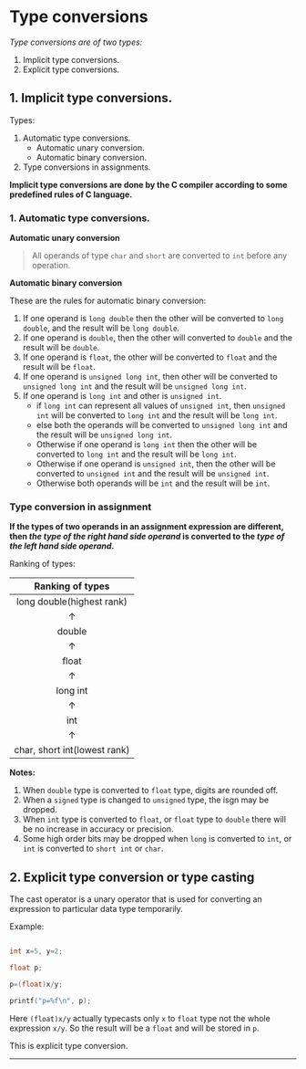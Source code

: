 # Type conversions

_Type conversions are of two types:_

1. Implicit type conversions.
2. Explicit type conversions.


## 1. Implicit type conversions.

Types:

1. Automatic type conversions.
	* Automatic unary conversion.
	* Automatic binary conversion.
2. Type conversions in assignments.


**Implicit type conversions are done by the C compiler according to some predefined rules of C language.**


### 1. Automatic type conversions.

**Automatic unary conversion**

> All operands of type `char` and `short` are converted to `int` before any operation.


**Automatic binary conversion**

These are the rules for automatic binary conversion:

1. If one operand is `long double` then the other will be converted to `long double`, and the result will be `long double`.
2. If one operand is `double`, then the other will converted to `double` and the result will be `double`.
3. If one operand is `float`, the other will be converted to `float` and the result will be `float`.
4. If one operand is `unsigned long int`, then other will be converted to `unsigned long int` and the result will be `unsigned long int`.
5. If one operand is `long int` and other is `unsigned int`.
	* if `long int` can represent all values of `unsigned int`, then `unsigned int` will be converted to `long int` and the result will be `long int`.
	* else both the operands will be converted to `unsigned long int` and the result will be `unsigned long int`.
	* Otherwise if one operand is `long int` then the other will be converted to `long int` and the result will be `long int`.
	* Otherwise if one operand is `unsigned int`, then the other will be converted to `unsigned int` and the result will be `unsigned int`.
	* Otherwise both operands will be `int` and the result will be `int`.

### Type conversion in assignment

**If the types of two operands in an assignment expression are different, then _the type of the right hand side operand_ is converted to the _type of the left hand side operand_.**


Ranking of types:


|Ranking of types|
|:--------------:|
|long double(highest rank)|
|$\uparrow$|
|double|
|$\uparrow$|
|float|
|$\uparrow$|
|long int|
|$\uparrow$|
|int|
|$\uparrow$|
|char, short int(lowest rank)|


**Notes:**

1. When `double` type is converted to `float` type, digits are rounded off.
2. When a `signed` type is changed to `unsigned` type, the isgn may be dropped.
3. When `int` type is converted to `float`, or `float` type to `double` there will be no increase in accuracy or precision.
4. Some high order bits may be dropped when `long` is converted to `int`, or `int` is converted to `short int` or `char`.


## 2. Explicit type conversion or type casting

The cast operator is a unary operator that is used for converting an expression to particular data type temporarily.


Example:

```c

int x=5, y=2;

float p;

p=(float)x/y;

printf("p=%f\n", p);
```

Here `(float)x/y` actually typecasts only `x` to `float` type not the whole expression `x/y`. So the result will be a `float` and will be stored in `p`.

This is explicit type conversion.

---
